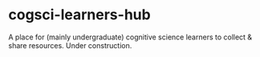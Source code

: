 # cogsci-learners-hub
A place for (mainly undergraduate) cognitive science learners to collect &amp; share resources. Under construction. 
